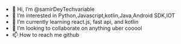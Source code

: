 - 👋 Hi, I’m @samirDeyTechvariable
- 👀 I’m interested in Python,Javascript,kotlin,Java,Android SDK,IOT
- 🌱 I’m currently learning react.js, fast api, and kotlin
- 💞️ I’m looking to collaborate on anything uber cooool
- 📫 How to reach me github

<!---
samirDeyTechvariable/samirDeyTechvariable is a ✨ special ✨ repository because its `README.md` (this file) appears on your GitHub profile.
You can click the Preview link to take a look at your changes.
--->

